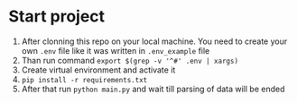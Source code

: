 # Start project

1. After clonning this repo on your local machine. You need to create your own `.env` file like it was written in `.env_example` file
2. Than run command `export $(grep -v '^#' .env | xargs)`
3. Create virtual environment and activate it
4. `pip install -r requirements.txt`
5. After that run `python main.py` and wait till parsing of data will be ended
